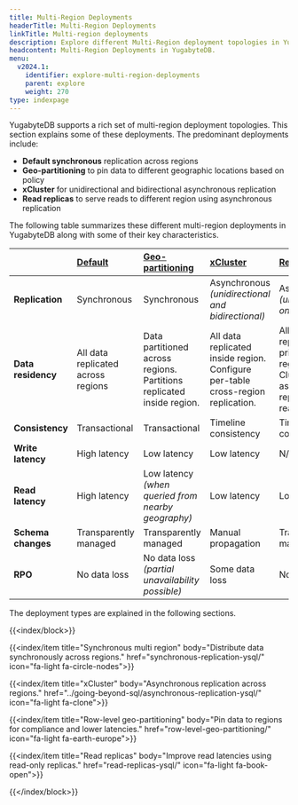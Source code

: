 ```yaml
---
title: Multi-Region Deployments
headerTitle: Multi-Region Deployments
linkTitle: Multi-region deployments
description: Explore different Multi-Region deployment topologies in YugabyteDB.
headcontent: Multi-Region Deployments in YugabyteDB.
menu:
  v2024.1:
    identifier: explore-multi-region-deployments
    parent: explore
    weight: 270
type: indexpage
---
```

YugabyteDB supports a rich set of multi-region deployment topologies. This section explains some of these deployments. The predominant deployments include:

* **Default synchronous** replication across regions
* **Geo-partitioning** to pin data to different geographic locations based on policy
* **xCluster** for unidirectional and bidirectional asynchronous replication
* **Read replicas** to serve reads to different region using asynchronous replication

The following table summarizes these different multi-region deployments in YugabyteDB along with some of their key characteristics.

|     | [Default](synchronous-replication-ysql/) | [Geo-partitioning](row-level-geo-partitioning/) | [xCluster](../going-beyond-sql/asynchronous-replication-ysql/) | [Read replicas](read-replicas-ysql/) |
| :-- | :--------------------------------------- | :---------------------------------------------- | :----------------------------------------- | :------------ |
| **Replication** | Synchronous | Synchronous  | Asynchronous <br/> *(unidirectional and bidirectional)* | Asynchronous <br/> *(unidirectional only)* |
| **Data residency** | All data replicated across regions | Data partitioned across regions. <br/>Partitions replicated inside region. | All data replicated inside region. <br/>Configure per-table cross-region replication. | All data replicated in primary region. <br/>Cluster-wide asynchronous replication to read replicas. |
| **Consistency** | Transactional | Transactional | Timeline consistency | Timeline consistency |
| **Write latency** | High latency | Low latency | Low latency | N/A |
| **Read latency** | High latency | Low latency <br/> *(when queried from nearby geography)* | Low latency | Low latency |
| **Schema changes** | Transparently managed | Transparently managed | Manual propagation | Transparently managed |
| **RPO** | No data loss | No data loss <br/> *(partial unavailability possible)* | Some data loss | No data loss |

The deployment types are explained in the following sections.

{{<index/block>}}

  {{<index/item
    title="Synchronous multi region"
    body="Distribute data synchronously across regions."
    href="synchronous-replication-ysql/"
    icon="fa-light fa-circle-nodes">}}

  {{<index/item
    title="xCluster"
    body="Asynchronous replication across regions."
    href="../going-beyond-sql/asynchronous-replication-ysql/"
    icon="fa-light fa-clone">}}

  {{<index/item
    title="Row-level geo-partitioning"
    body="Pin data to regions for compliance and lower latencies."
    href="row-level-geo-partitioning/"
    icon="fa-light fa-earth-europe">}}

  {{<index/item
    title="Read replicas"
    body="Improve read latencies using read-only replicas."
    href="read-replicas-ysql/"
    icon="fa-light fa-book-open">}}

{{</index/block>}}
